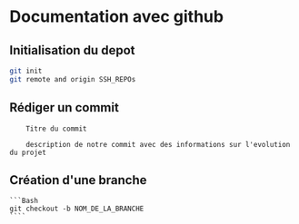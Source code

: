 # Documentation avec github

## Initialisation du depot

```bash
git init
git remote and origin SSH_REPOs
```

## Rédiger un commit

```
    Titre du commit

    description de notre commit avec des informations sur l'evolution du projet
```

## Création d'une branche

    ```Bash
    git checkout -b NOM_DE_LA_BRANCHE
    ````

